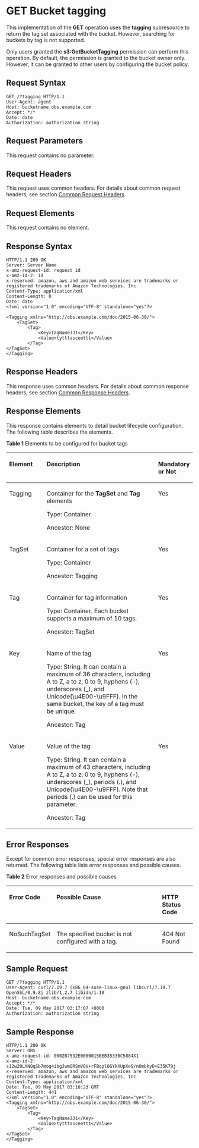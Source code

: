 # GET Bucket tagging<a name="EN-US_TOPIC_0125560249"></a>

This implementation of the  **GET**  operation uses the **tagging**  subresource to return the tag set associated with the bucket. However, searching for buckets by tag is not  supported.

Only users granted the  **s3:GetBucketTagging**  permission can perform this operation. By default, the permission is granted to the bucket owner only. However, it can be granted to other users by configuring the bucket policy.

## Request Syntax<a name="section38789260145638"></a>

```
GET /?tagging HTTP/1.1
User-Agent: agent 
Host: bucketname.obs.example.com
Accept: */* 
Date: date 
Authorization: authorization string
```

## Request Parameters<a name="section24539173145638"></a>

This request contains no parameter.

## Request Headers<a name="section38099522145638"></a>

This request uses common headers. For details about common request headers, see section  [Common Request Headers](common-request-headers.md).

## Request Elements<a name="section58590878145638"></a>

This request contains no element.

## Response Syntax<a name="section5866353914519"></a>

```
HTTP/1.1 200 OK
Server: Server Name 
x-amz-request-id: request id 
x-amz-id-2: id 
x-reserved: amazon, aws and amazon web services are trademarks or registered trademarks of Amazon Technologies, Inc 
Content-Type: application/xml 
Content-Length: 0 
Date: date
<?xml version="1.0" encoding="UTF-8" standalone="yes"?> 
 
<Tagging xmlns="http://obs.example.com/doc/2015-06-30/"> 
    <TagSet> 
        <Tag> 
            <Key>TagNameJJ1</Key> 
            <Value>tytttasceettt</Value> 
        </Tag> 
</TagSet> 
</Tagging>
```

## Response Headers<a name="section1737390614519"></a>

This response uses common headers. For details about common response headers, see section  [Common Response Headers](common-response-headers.md).

## Response Elements<a name="section4911114514519"></a>

This response contains elements to detail bucket lifecycle configuration. The following table describes the elements.

**Table  1**  Elements to be configured for bucket tags

<a name="table55855374145027"></a>
<table><thead align="left"><tr id="row43394869145027"><th class="cellrowborder" valign="top" width="20.200000000000003%" id="mcps1.2.4.1.1"><p id="p25323481145027"><a name="p25323481145027"></a><a name="p25323481145027"></a>Element</p>
</th>
<th class="cellrowborder" valign="top" width="60.61%" id="mcps1.2.4.1.2"><p id="p37936074145027"><a name="p37936074145027"></a><a name="p37936074145027"></a>Description</p>
</th>
<th class="cellrowborder" valign="top" width="19.189999999999998%" id="mcps1.2.4.1.3"><p id="p52923119145027"><a name="p52923119145027"></a><a name="p52923119145027"></a>Mandatory or Not</p>
</th>
</tr>
</thead>
<tbody><tr id="row58914224145027"><td class="cellrowborder" valign="top" width="20.200000000000003%" headers="mcps1.2.4.1.1 "><p id="p46789943103837"><a name="p46789943103837"></a><a name="p46789943103837"></a>Tagging</p>
</td>
<td class="cellrowborder" valign="top" width="60.61%" headers="mcps1.2.4.1.2 "><p id="p31889035103837"><a name="p31889035103837"></a><a name="p31889035103837"></a>Container for the <strong id="b18565866103837"><a name="b18565866103837"></a><a name="b18565866103837"></a>TagSet</strong>&nbsp;and&nbsp;<strong id="b32875072103837"><a name="b32875072103837"></a><a name="b32875072103837"></a>Tag</strong> elements</p>
<p id="p27440198103837"><a name="p27440198103837"></a><a name="p27440198103837"></a>Type:  Container</p>
<p id="p45635198103837"><a name="p45635198103837"></a><a name="p45635198103837"></a>Ancestor: None</p>
</td>
<td class="cellrowborder" valign="top" width="19.189999999999998%" headers="mcps1.2.4.1.3 "><p id="p5463532103837"><a name="p5463532103837"></a><a name="p5463532103837"></a>Yes</p>
</td>
</tr>
<tr id="row30825325103856"><td class="cellrowborder" valign="top" width="20.200000000000003%" headers="mcps1.2.4.1.1 "><p id="p63172917103947"><a name="p63172917103947"></a><a name="p63172917103947"></a>TagSet</p>
</td>
<td class="cellrowborder" valign="top" width="60.61%" headers="mcps1.2.4.1.2 "><p id="p16732614103947"><a name="p16732614103947"></a><a name="p16732614103947"></a>Container for a set of tags</p>
<p id="p16375801103947"><a name="p16375801103947"></a><a name="p16375801103947"></a>Type: Container</p>
<p id="p13164488103947"><a name="p13164488103947"></a><a name="p13164488103947"></a>Ancestor: Tagging</p>
</td>
<td class="cellrowborder" valign="top" width="19.189999999999998%" headers="mcps1.2.4.1.3 "><p id="p59690594103947"><a name="p59690594103947"></a><a name="p59690594103947"></a>Yes</p>
</td>
</tr>
<tr id="row2629709410396"><td class="cellrowborder" valign="top" width="20.200000000000003%" headers="mcps1.2.4.1.1 "><p id="p27899690103947"><a name="p27899690103947"></a><a name="p27899690103947"></a>Tag</p>
</td>
<td class="cellrowborder" valign="top" width="60.61%" headers="mcps1.2.4.1.2 "><p id="p45282441103947"><a name="p45282441103947"></a><a name="p45282441103947"></a>Container for tag information</p>
<p id="p4888788103947"><a name="p4888788103947"></a><a name="p4888788103947"></a>Type: Container. Each bucket supports a maximum of 10 tags.</p>
<p id="p43999100103947"><a name="p43999100103947"></a><a name="p43999100103947"></a>Ancestor:  TagSet</p>
</td>
<td class="cellrowborder" valign="top" width="19.189999999999998%" headers="mcps1.2.4.1.3 "><p id="p7157356103947"><a name="p7157356103947"></a><a name="p7157356103947"></a>Yes</p>
</td>
</tr>
<tr id="row19744018103911"><td class="cellrowborder" valign="top" width="20.200000000000003%" headers="mcps1.2.4.1.1 "><p id="p50330179103947"><a name="p50330179103947"></a><a name="p50330179103947"></a>Key</p>
</td>
<td class="cellrowborder" valign="top" width="60.61%" headers="mcps1.2.4.1.2 "><p id="p50212713103947"><a name="p50212713103947"></a><a name="p50212713103947"></a>Name of the tag</p>
<p id="p49261238103947"><a name="p49261238103947"></a><a name="p49261238103947"></a>Type: String. It can contain a maximum of 36 characters, including A to Z, a to z, 0 to 9, hyphens (-), underscores (_), and Unicode(\u4E00-\u9FFF). In the same bucket, the key of a tag must be unique.</p>
<p id="p40697959103947"><a name="p40697959103947"></a><a name="p40697959103947"></a>Ancestor: Tag</p>
</td>
<td class="cellrowborder" valign="top" width="19.189999999999998%" headers="mcps1.2.4.1.3 "><p id="p8200422103947"><a name="p8200422103947"></a><a name="p8200422103947"></a>Yes</p>
</td>
</tr>
<tr id="row9143931103933"><td class="cellrowborder" valign="top" width="20.200000000000003%" headers="mcps1.2.4.1.1 "><p id="p5419392103947"><a name="p5419392103947"></a><a name="p5419392103947"></a>Value</p>
</td>
<td class="cellrowborder" valign="top" width="60.61%" headers="mcps1.2.4.1.2 "><p id="p36317623103947"><a name="p36317623103947"></a><a name="p36317623103947"></a>Value of the tag</p>
<p id="p58423158103947"><a name="p58423158103947"></a><a name="p58423158103947"></a>Type: String. It can contain a maximum of 43 characters, including A to Z, a to z, 0 to 9, hyphens (-), underscores (_), periods (.), and Unicode(\u4E00-\u9FFF). Note that periods (.) can be used for this parameter.</p>
<p id="p56046379103947"><a name="p56046379103947"></a><a name="p56046379103947"></a>Ancestor: Tag</p>
</td>
<td class="cellrowborder" valign="top" width="19.189999999999998%" headers="mcps1.2.4.1.3 "><p id="p43462851103947"><a name="p43462851103947"></a><a name="p43462851103947"></a>Yes</p>
</td>
</tr>
</tbody>
</table>

## Error Responses<a name="section3300087714519"></a>

Except for common error responses, special error responses are also returned. The following table lists error responses and possible causes.

**Table  2**  Error responses and possible causes

<a name="table3266664814519"></a>
<table><thead align="left"><tr id="row4080837914519"><th class="cellrowborder" valign="top" width="22.45%" id="mcps1.2.4.1.1"><p id="p1714439414519"><a name="p1714439414519"></a><a name="p1714439414519"></a>Error Code</p>
</th>
<th class="cellrowborder" valign="top" width="59.18%" id="mcps1.2.4.1.2"><p id="p4651869814519"><a name="p4651869814519"></a><a name="p4651869814519"></a>Possible Cause</p>
</th>
<th class="cellrowborder" valign="top" width="18.37%" id="mcps1.2.4.1.3"><p id="p991821114519"><a name="p991821114519"></a><a name="p991821114519"></a>HTTP Status Code</p>
</th>
</tr>
</thead>
<tbody><tr id="row6517759614519"><td class="cellrowborder" valign="top" width="22.45%" headers="mcps1.2.4.1.1 "><p id="p8664140105157"><a name="p8664140105157"></a><a name="p8664140105157"></a>NoSuchTagSet</p>
</td>
<td class="cellrowborder" valign="top" width="59.18%" headers="mcps1.2.4.1.2 "><p id="p30706709105157"><a name="p30706709105157"></a><a name="p30706709105157"></a>The specified bucket is not configured with a tag.</p>
</td>
<td class="cellrowborder" valign="top" width="18.37%" headers="mcps1.2.4.1.3 "><p id="p4215462105157"><a name="p4215462105157"></a><a name="p4215462105157"></a>404 Not Found</p>
</td>
</tr>
</tbody>
</table>

## Sample Request<a name="section21401127145254"></a>

```
GET /?tagging HTTP/1.1 
User-Agent: curl/7.19.7 (x86_64-suse-linux-gnu) libcurl/7.19.7 OpenSSL/0.9.8j zlib/1.2.7 libidn/1.10 
Host: bucketname.obs.example.com 
Accept: */* 
Date: Tue, 09 May 2017 03:17:07 +0000 
Authorization: authorization string
```

## Sample Response<a name="section32165774145254"></a>

```
HTTP/1.1 200 OK
Server: OBS 
x-amz-request-id: 0002B7532E0000015BEB35330C5884X1 
x-amz-id-2: s12w20LYNQqSb7moq4ibgJwmQRSmVQV+rFBqplOGYkXUpXeS/nOmbkyD+E35K79j 
x-reserved: amazon, aws and amazon web services are trademarks or registered trademarks of Amazon Technologies, Inc 
Content-Type: application/xml 
Date: Tue, 09 May 2017 03:16:23 GMT 
Content-Length: 441 
<?xml version="1.0" encoding="UTF-8" standalone="yes"?> 
<Tagging xmlns="http://obs.example.com/doc/2015-06-30/"> 
    <TagSet> 
        <Tag> 
            <Key>TagNameJJ1</Key> 
            <Value>tytttasceettt</Value> 
        </Tag> 
</TagSet> 
</Tagging>
```

